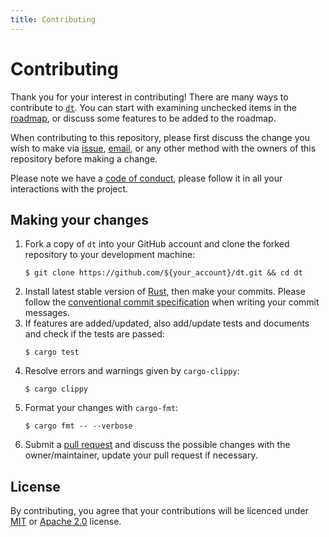 ```yaml
---
title: Contributing
---
```


# Contributing

Thank you for your interest in contributing! There are many ways to contribute
to [`dt`](https://github.com/blurgyy/dt).  You can start with examining
unchecked items in the
[roadmap](https://github.com/blurgyy/dt/blob/main/roadmap.md), or discuss some
features to be added to the roadmap.

When contributing to this repository, please first discuss the change you wish
to make via [issue](https://github.com/blurgyy/dt/issues),
[email](mailto:gy@blurgy.xyz), or any other method with the owners of this
repository before making a change.

Please note we have a [code of
conduct](https://github.com/blurgyy/dt/blob/main/CODE_OF_CONDUCT.md), please
follow it in all your interactions with the project.

## Making your changes

1. Fork a copy of `dt` into your GitHub account and clone the forked
   repository to your development machine:
   ```shell
   $ git clone https://github.com/${your_account}/dt.git && cd dt
   ```
2. Install latest stable version of [Rust](https://github.com/rust-lang/rust),
   then make your commits.  Please follow the [conventional commit
   specification](https://www.conventionalcommits.org/) when writing your
   commit messages.
3. If features are added/updated, also add/update tests and documents and
   check if the tests are passed:
   ```shell
   $ cargo test
   ```
4. Resolve errors and warnings given by `cargo-clippy`:
   ```shell
   $ cargo clippy
   ```
5. Format your changes with `cargo-fmt`:
   ```shell
   $ cargo fmt -- --verbose
   ```
6. Submit a [pull request](https://github.com/blurgyy/dt/pulls) and discuss
   the possible changes with the owner/maintainer, update your pull request if
   necessary.

## License

By contributing, you agree that your contributions will be licenced under
[MIT](http://opensource.org/licenses/MIT)
or [Apache 2.0](http://www.apache.org/licenses/LICENSE-2.0) license.
